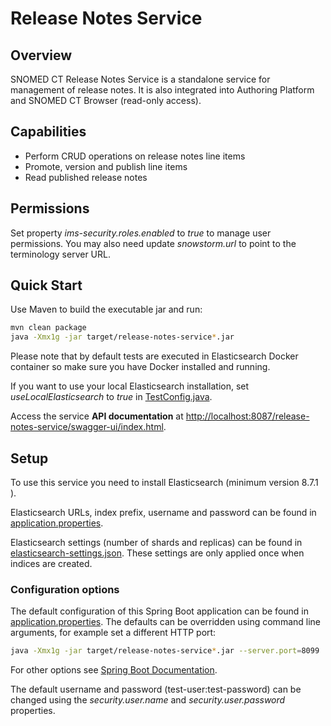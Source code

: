 # Release Notes Service
## Overview
SNOMED CT Release Notes Service is a standalone service for management of release notes. 
It is also integrated into Authoring Platform and SNOMED CT Browser (read-only access). 

## Capabilities
- Perform CRUD operations on release notes line items
- Promote, version and publish line items
- Read published release notes

## Permissions
Set property _ims-security.roles.enabled_ to _true_ to manage user permissions. You may also need update _snowstorm.url_ to point to the terminology server URL. 

## Quick Start
Use Maven to build the executable jar and run:
```bash
mvn clean package
java -Xmx1g -jar target/release-notes-service*.jar
```
Please note that by default tests are executed in Elasticsearch Docker container so make sure you have Docker installed and running.

If you want to use your local Elasticsearch installation, set _useLocalElasticsearch_ to _true_ in [TestConfig.java](src/test/java/org/snomed/release/note/TestConfig.java).

Access the service **API documentation** at [http://localhost:8087/release-notes-service/swagger-ui/index.html](http://localhost:8081/release-notes-service/swagger-ui/index.html).

## Setup
To use this service you need to install Elasticsearch (minimum version 8.7.1 ).

Elasticsearch URLs, index prefix, username and password can be found in [application.properties](src/main/resources/application.properties).

Elasticsearch settings (number of shards and replicas) can be found in [elasticsearch-settings.json](src/main/resources/elasticsearch-settings.json). These settings are only applied once when indices are created.

### Configuration options
The default configuration of this Spring Boot application can be found in [application.properties](src/main/resources/application.properties). The defaults can be overridden using command line arguments, for example set a different HTTP port:
```bash
java -Xmx1g -jar target/release-notes-service*.jar --server.port=8099
```
For other options see [Spring Boot Documentation](https://docs.spring.io/spring-boot/docs/current/reference/html/boot-features-external-config.html).

The default username and password (test-user:test-password) can be changed using the _security.user.name_ and _security.user.password_ properties.